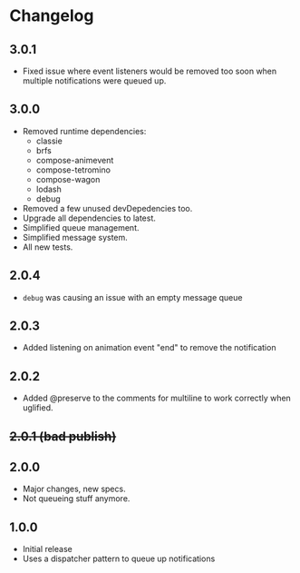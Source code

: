 # Changelog

## 3.0.1

- Fixed issue where event listeners would be removed too soon when multiple notifications were queued up.

## 3.0.0

- Removed runtime dependencies:
  - classie
  - brfs
  - compose-animevent
  - compose-tetromino
  - compose-wagon
  - lodash
  - debug
- Removed a few unused devDepedencies too.
- Upgrade all dependencies to latest.
- Simplified queue management.
- Simplified message system.
- All new tests.

## 2.0.4

- `debug` was causing an issue with an empty message queue

## 2.0.3

- Added listening on animation event "end" to remove the notification

## 2.0.2

- Added @preserve to the comments for multiline to work correctly when uglified.

## ~~2.0.1 (bad publish)~~

## 2.0.0

- Major changes, new specs.
- Not queueing stuff anymore.

## 1.0.0

- Initial release
- Uses a dispatcher pattern to queue up notifications
